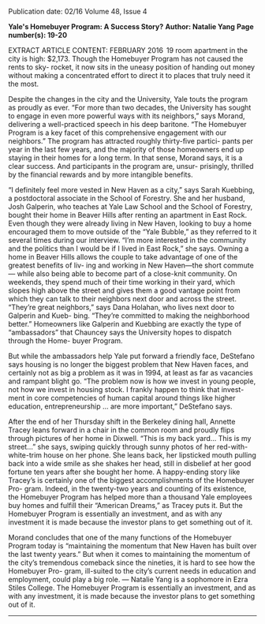 Publication date: 02/16
Volume 48, Issue 4

**Yale's Homebuyer Program: A Success Story?**
**Author: Natalie Yang**
**Page number(s): 19-20**

EXTRACT ARTICLE CONTENT:
FEBRUARY 2016
 19
room apartment in the city is high: $2,173. Though the 
Homebuyer Program has not caused the rents to sky-
rocket, it now sits in the uneasy position of handing out 
money without making a concentrated effort to direct 
it to places that truly need it the most.

Despite the changes in the city and the University, 
Yale touts the program as proudly as ever. “For more 
than two decades, the University has sought to engage 
in even more powerful ways with its neighbors,” says 
Morand, delivering a well-practiced speech in his deep 
baritone. “The Homebuyer Program is a key facet of 
this comprehensive engagement with our neighbors.” 
The program has attracted roughly thirty-five partici-
pants per year in the last few years, and the majority 
of those homeowners end up staying in their homes 
for a long term. In that sense, Morand says, it is a clear 
success. And participants in the program are, unsur-
prisingly, thrilled by the financial rewards and by more 
intangible benefits. 

“I definitely feel more vested in New Haven as a 
city,” says Sarah Kuebbing, a postdoctoral associate 
in the School of Forestry. She and her husband, Josh 
Galperin, who teaches at Yale Law School and the 
School of Forestry, bought their home in Beaver Hills 
after renting an apartment in East Rock. Even though 
they were already living in New Haven, looking to buy 
a home encouraged them to move outside of the “Yale 
Bubble,” as they referred to it several times during our 
interview. “I’m more interested in the community and 
the politics than I would be if I lived in East Rock,” she 
says. Owning a home in Beaver Hills allows the couple 
to take advantage of one of the greatest benefits of liv-
ing and working in New Haven—the short commute—
while also being able to become part of a close-knit 
community. On weekends, they spend much of their 
time working in their yard, which slopes high above 
the street and gives them a good vantage point from 
which they can talk to their neighbors next door and 
across the street. “They’re great neighbors,” says Dana 
Holahan, who lives next door to Galperin and Kueb-
bing. “They’re committed to making the neighborhood 
better.” Homeowners like Galperin and Kuebbing are 
exactly the type of “ambassadors” that Chauncey says 
the University hopes to dispatch through the Home-
buyer Program.

But while the ambassadors help Yale put forward a 
friendly face, DeStefano says housing is no longer the 
biggest problem that New Haven faces, and certainly 
not as big a problem as it was in 1994, at least as far as 
vacancies and rampant blight go. “The problem now 
is how we invest in young people, not how we invest 
in housing stock. I frankly happen to think that invest-
ment in core competencies of human capital around 
things like higher education, entrepreneurship … are 
more important,” DeStefano says. 	

After the end of her Thursday shift in the Berkeley 
dining hall, Annette Tracey leans forward in a chair in 
the common room and proudly flips through pictures 
of her home in Dixwell. “This is my back yard… This 
is my street…” she says, swiping quickly through sunny 
photos of her red-with-white-trim house on her phone. 
She leans back, her lipsticked mouth pulling back into 
a wide smile as she shakes her head, still in disbelief at 
her good fortune ten years after she bought her home. 
A happy-ending story like Tracey’s is certainly one of 
the biggest accomplishments of the Homebuyer Pro-
gram. Indeed, in the twenty-two years and counting 
of its existence, the Homebuyer Program has helped 
more than a thousand Yale employees buy homes and 
fulfill their “American Dreams,” as Tracey puts it. But 
the Homebuyer Program is essentially an investment, 
and as with any investment it is made because the 
investor plans to get something out of it. 

Morand concludes that one of the many functions 
of the Homebuyer Program today is “maintaining the 
momentum that New Haven has built over the last 
twenty years.” But when it comes to maintaining the 
momentum of the city’s tremendous comeback since 
the nineties, it is hard to see how the Homebuyer Pro-
gram, ill-suited to the city’s current needs in education 
and employment, could play a big role. 
— Natalie Yang is a sophomore 
in Ezra Stiles College.
The Homebuyer 
Program is essentially 
an investment, and as 
with any investment, 
it is made because the 
investor plans to get 
something out of it.  


---